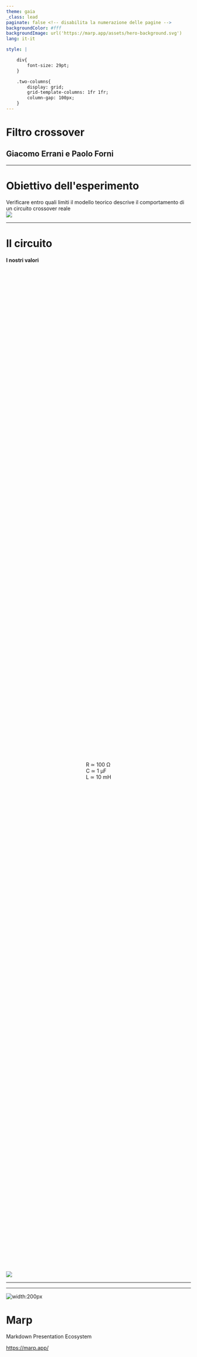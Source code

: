```yaml
---
theme: gaia
_class: lead
paginate: false <!-- disabilita la numerazione delle pagine -->
backgroundColor: #fff
backgroundImage: url('https://marp.app/assets/hero-background.svg')
lang: it-it

style: |

    div{
        font-size: 29pt;
    }

    .two-columns{
        display: grid;
        grid-template-columns: 1fr 1fr;
        column-gap: 100px;
    }
---
```


# <!-- fit -->**Filtro crossover**

## Giacomo Errani e Paolo Forni

---
<!-- class: lead -->

# Obiettivo dell'esperimento

<div class="two-columns">
    <div style=" display: flex; justify-content: center; align-items: center;">
        Verificare entro quali limiti il modello teorico descrive il comportamento
        di un circuito crossover reale
    </div>
    <img src="report\images\cross_reduced_range_theoric.png">
</div>

---

# Il circuito

<div class="two-columns">
    <div>
        <h4>I nostri valori</h4>
        <div style="height: 70%; display: flex; justify-content: center; align-items: center;">
            R ≃ 100 Ω<br>
            C ≃ 1 μF<br>
            L ≃ 10 mH
        </div>
    </div>
    <img src="report\images\Schema_crossover.png">
</div>

---



---
![width:200px](report\images\cross_dataonly.png)

# **Marp**

Markdown Presentation Ecosystem

https://marp.app/
